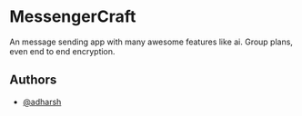 
# MessengerCraft

An message sending app with many awesome features like ai. Group plans, even end to end encryption.


## Authors

- [@adharsh](https://github.com/unknowncoder-gamer)
